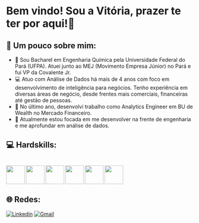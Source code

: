 # Bem vindo! Sou a Vitória, prazer te ter por aqui!👋

## 💬 Um pouco sobre mim:

- 👷 Sou Bacharel em Engenharia Química pela Universidade Federal do Pará (UFPA). Atuei junto ao MEJ (Movimento Empresa Júnior) no Pará e fui VP da Covalente Jr.
- 💻 Atuo com Análise de Dados há mais de 4 anos com foco em desenvolvimento de inteligência para negócios. Tenho experiência em diversas áreas de negócio, desde frentes mais comerciais, financeiras até gestão de pessoas.
- 💾 No último ano, desenvolvi trabalho como Analytics Engineer em BU de Wealth no Mercado Financeiro. 
- 🔭 Atualmente estou focada em me desenvolver na frente de engenharia e me aprofundar em análise de dados.  

## 💻 Hardskills: 

<div style="display: inline_block"><br>

<div align = "left">
<img src="https://github.com/vitcuellar/VitCuellar/assets/146594135/9b198e07-2ddc-418c-85b3-9bf1bf68493e" width="50px" /
<div align = "left">
<img src="https://github.com/vitcuellar/VitCuellar/assets/146594135/156c04c3-b9bb-4fe6-a1d5-eb7d18ee54a0" width="50px" /
<div align = "left">
<img src="https://github.com/vitcuellar/VitCuellar/assets/146594135/c82b784a-7469-462b-887b-96ba14022015" width="50px" /
<div align = "left">
<img src="https://github.com/vitcuellar/VitCuellar/assets/146594135/27d53371-29e4-4ce0-b651-bb2485ca61cc" width="50px" /
<div align = "left">
<img src="https://github.com/vitcuellar/VitCuellar/assets/146594135/1d3af1f1-def7-47c8-8b16-c0917e34ff6b" width="50px" /
<div align = "left">
<img src="https://cdn.jsdelivr.net/gh/devicons/devicon/icons/mysql/mysql-original-wordmark.svg" width="50px" />

## 🌐 Redes: 

[![Linkedin](https://img.shields.io/badge/LinkedIn-0077B5?style=for-the-badge&logo=linkedin&logoColor=white)](https://www.linkedin.com/in/vitoria-cuellar/)
[![Gmail](https://img.shields.io/badge/Gmail-D14836?style=for-the-badge&logo=gmail&logoColor=white)](mailto:vialmeidacuellar@gmail.com)


